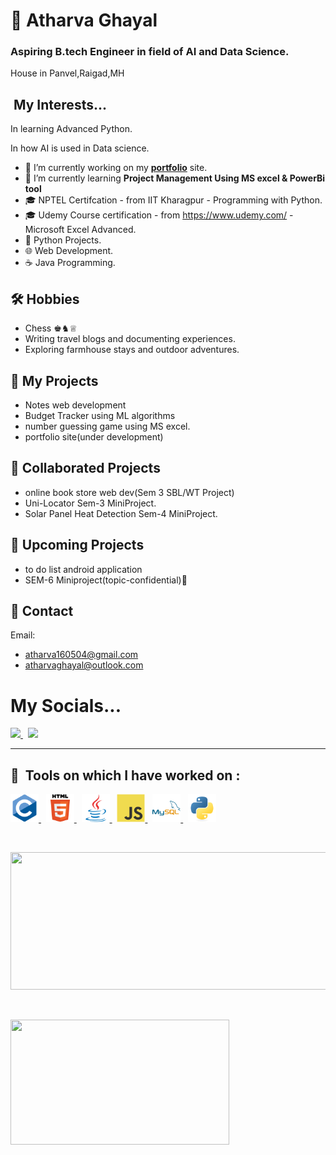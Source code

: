 <h1 align="left">👋 Atharva Ghayal</h1>
<h3 align="left">Aspiring B.tech Engineer in field of AI and Data Science.</h3>
<p>House in Panvel,Raigad,MH</p>
<h2>  &nbsp;My Interests...</h2>
<p>In learning Advanced Python.</p>
<p>In how AI is used in Data science.</p>


- 🔭 I’m currently working on my **[portfolio](https://github.com/atharvaghayal/portfolio)** site.
- 🌱 I’m currently learning **Project Management Using MS excel & PowerBi tool**
- 🎓 NPTEL Certifcation - from IIT Kharagpur - Programming with Python.
- 🎓 Udemy Course certification - from https://www.udemy.com/ - Microsoft Excel Advanced.
- 🐍 Python Projects.
- 🌐 Web Development.
- ☕ Java Programming.
<h2>🛠️ Hobbies</h2>
<ul>
  <li>Chess ♚♞♕</li>
  <li>Writing travel blogs and documenting experiences.</li>
  <li>Exploring farmhouse stays and outdoor adventures.</li>
</ul>
<h2>📁 My Projects</h2>
<ul>
  <li>Notes web development</li>
  <li>Budget Tracker using ML algorithms</li>
  <li>number guessing game using MS excel.</li>
  <li>portfolio site(under development)</li>
</ul>
<h2>📁 Collaborated Projects</h2>
<ul>
   <li>online book store web dev(Sem 3 SBL/WT Project)</li>
   <li>Uni-Locator Sem-3 MiniProject.</li>
  <li>Solar Panel Heat Detection Sem-4 MiniProject.</li>
</ul>
<h2>📁 Upcoming Projects</h2>
<ul>
   <li>to do list android application</li>
  <li>SEM-6 Miniproject(topic-confidential)🤫</li>
</ul>
<h2>📌 Contact</h2>
<p>Email:</p>
<ul>
  <li><a href="mailto:atharva160504@gmail.com">atharva160504@gmail.com</a></li>
  <li><a href="mailto:atharvaghayal@outlook.com">atharvaghayal@outlook.com</a></li>
</ul>

<h1 align="left">My Socials...</h1>

<p align="left">
  <a href="https://www.instagram.com/_atharvaghayal/">
    <img height="50" src="https://upload.wikimedia.org/wikipedia/commons/thumb/a/a5/Instagram_icon.png/2048px-Instagram_icon.png"/>
  </a> &nbsp;
  <a href="https://www.linkedin.com/in/atharva-ghayal/">
    <img height="50" src="https://upload.wikimedia.org/wikipedia/commons/c/ca/LinkedIn_logo_initials.png"/>
  </a>
</p>

---  
  
<h2> 🚀 &nbsp;Tools on which I have worked on :</h2>

<p align="left">
  <a href="https://www.cprogramming.com/" rel="noreferrer">
      <img src="https://raw.githubusercontent.com/devicons/devicon/master/icons/c/c-original.svg" alt="c" width="45" height="45"/>
  </a> &nbsp;
  <a href="https://www.w3.org/html/" rel="noreferrer">
      <img src="https://raw.githubusercontent.com/devicons/devicon/master/icons/html5/html5-original-wordmark.svg" alt="html5" width="45" height="45"/>
  </a> &nbsp;
  <a href="https://www.java.com" rel="noreferrer">
      <img src="https://raw.githubusercontent.com/devicons/devicon/master/icons/java/java-original.svg" alt="java" width="45" height="45"/>
  </a> &nbsp;
  <a href="https://developer.mozilla.org/en-US/docs/Web/JavaScript" rel="noreferrer">
      <img src="https://raw.githubusercontent.com/devicons/devicon/master/icons/javascript/javascript-original.svg" alt="javascript" width="45" height="45"/>
  </a> &nbsp;
  <a href="https://www.mysql.com/" rel="noreferrer">
      <img src="https://raw.githubusercontent.com/devicons/devicon/master/icons/mysql/mysql-original-wordmark.svg" alt="mysql" width="45" height="45"/>
  </a> &nbsp;
  <a href="https://www.python.org" rel="noreferrer">
      <img src="https://raw.githubusercontent.com/devicons/devicon/master/icons/python/python-original.svg" alt="python" width="45" height="45"/>
  </a>
</p>
<br>
<p align="left">
  <img width="800" height="220" src="https://streak-stats.demolab.com?user=atharvaghayal&theme=highcontrast&hide_border=true&border_radius=5&card_width=800">
</p>
<br>
<p align="left">
  <img width="350" height="200" src="https://github-readme-stats.vercel.app/api/top-langs/?username=atharvaghayal&size_weight=0.15&count_weight=0.5&layout=compact&theme=tokyonight">
</p>
